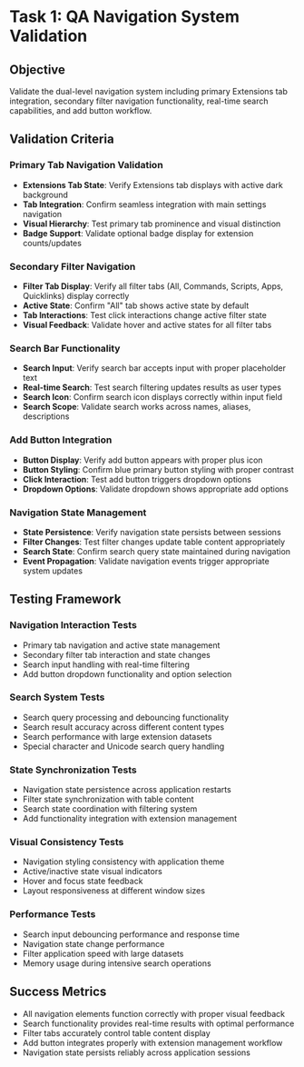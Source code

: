 # Task 1: QA Navigation System Validation

## Objective
Validate the dual-level navigation system including primary Extensions tab integration, secondary filter navigation functionality, real-time search capabilities, and add button workflow.

## Validation Criteria

### Primary Tab Navigation Validation
- **Extensions Tab State**: Verify Extensions tab displays with active dark background
- **Tab Integration**: Confirm seamless integration with main settings navigation
- **Visual Hierarchy**: Test primary tab prominence and visual distinction
- **Badge Support**: Validate optional badge display for extension counts/updates

### Secondary Filter Navigation
- **Filter Tab Display**: Verify all filter tabs (All, Commands, Scripts, Apps, Quicklinks) display correctly
- **Active State**: Confirm "All" tab shows active state by default
- **Tab Interactions**: Test click interactions change active filter state
- **Visual Feedback**: Validate hover and active states for all filter tabs

### Search Bar Functionality
- **Search Input**: Verify search bar accepts input with proper placeholder text
- **Real-time Search**: Test search filtering updates results as user types
- **Search Icon**: Confirm search icon displays correctly within input field
- **Search Scope**: Validate search works across names, aliases, descriptions

### Add Button Integration
- **Button Display**: Verify add button appears with proper plus icon
- **Button Styling**: Confirm blue primary button styling with proper contrast
- **Click Interaction**: Test add button triggers dropdown options
- **Dropdown Options**: Validate dropdown shows appropriate add options

### Navigation State Management
- **State Persistence**: Verify navigation state persists between sessions
- **Filter Changes**: Test filter changes update table content appropriately
- **Search State**: Confirm search query state maintained during navigation
- **Event Propagation**: Validate navigation events trigger appropriate system updates

## Testing Framework

### Navigation Interaction Tests
- Primary tab navigation and active state management
- Secondary filter tab interaction and state changes
- Search input handling with real-time filtering
- Add button dropdown functionality and option selection

### Search System Tests
- Search query processing and debouncing functionality
- Search result accuracy across different content types
- Search performance with large extension datasets
- Special character and Unicode search query handling

### State Synchronization Tests
- Navigation state persistence across application restarts
- Filter state synchronization with table content
- Search state coordination with filtering system
- Add functionality integration with extension management

### Visual Consistency Tests
- Navigation styling consistency with application theme
- Active/inactive state visual indicators
- Hover and focus state feedback
- Layout responsiveness at different window sizes

### Performance Tests
- Search input debouncing performance and response time
- Navigation state change performance
- Filter application speed with large datasets
- Memory usage during intensive search operations

## Success Metrics
- All navigation elements function correctly with proper visual feedback
- Search functionality provides real-time results with optimal performance
- Filter tabs accurately control table content display
- Add button integrates properly with extension management workflow
- Navigation state persists reliably across application sessions
